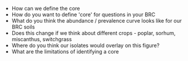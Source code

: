 * How can we define the core
* How do you want to define 'core' for questions in your BRC
* What do you think the abundance / prevalence curve looks like for our BRC soils
* Does this change if we think about different crops - poplar, sorhum, miscanthus, switchgrass
* Where do you think our isolates would overlay on this figure?
* What are the limitations of identifying a core
